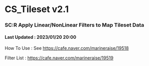 # CS_Tileset v2.1
### SC:R Apply Linear/NonLinear Filters to Map Tileset Data
#### Last Updated : 2023/01/20 20:00
How To Use : See https://cafe.naver.com/marineraise/19518

Filter List : https://cafe.naver.com/marineraise/19519
